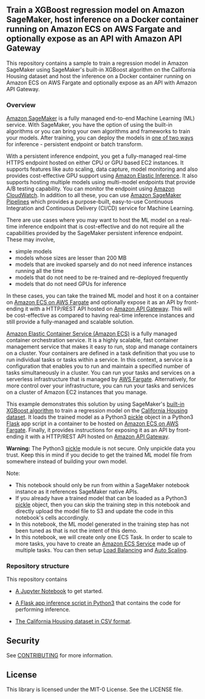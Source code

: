 ## Train a XGBoost regression model on Amazon SageMaker, host inference on a Docker container running on Amazon ECS on AWS Fargate and optionally expose as an API with Amazon API Gateway

This repository contains a sample to train a regression model in Amazon SageMaker using SageMaker's built-in XGBoost algorithm on the California Housing dataset and host the inference on a Docker container running on Amazon ECS on AWS Fargate and optionally expose as an API with Amazon API Gateway.

### Overview

[Amazon SageMaker](https://aws.amazon.com/sagemaker/) is a fully managed end-to-end Machine Learning (ML) service. With SageMaker, you have the option of using the built-in algorithms or you can bring your own algorithms and frameworks to train your models.  After training, you can deploy the models in [one of two ways](https://docs.aws.amazon.com/sagemaker/latest/dg/deploy-model.html) for inference - persistent endpoint or batch transform.

With a persistent inference endpoint, you get a fully-managed real-time HTTPS endpoint hosted on either CPU or GPU based EC2 instances.  It supports features like auto scaling, data capture, model monitoring and also provides cost-effective GPU support using [Amazon Elastic Inference](https://docs.aws.amazon.com/sagemaker/latest/dg/ei.html).  It also supports hosting multiple models using multi-model endpoints that provide A/B testing capability.  You can monitor the endpoint using [Amazon CloudWatch](https://aws.amazon.com/cloudwatch/).  In addition to all these, you can use [Amazon SageMaker Pipelines](https://aws.amazon.com/sagemaker/pipelines/) which provides a purpose-built, easy-to-use Continuous Integration and Continuous Delivery (CI/CD) service for Machine Learning.

There are use cases where you may want to host the ML model on a real-time inference endpoint that is cost-effective and do not require all the capabilities provided by the SageMaker persistent inference endpoint.  These may involve,
* simple models
* models whose sizes are lesser than 200 MB
* models that are invoked sparsely and do not need inference instances running all the time
* models that do not need to be re-trained and re-deployed frequently
* models that do not need GPUs for inference

In these cases, you can take the trained ML model and host it on a container on [Amazon ECS on AWS Fargate](https://docs.aws.amazon.com/AmazonECS/latest/developerguide/AWS_Fargate.html) and optionally expose it as an API by front-ending it with a HTTP/REST API hosted on [Amazon API Gateway](https://aws.amazon.com/api-gateway/).  This will be cost-effective as compared to having real-time inference instances and still provide a fully-managed and scalable solution.

[Amazon Elastic Container Service (Amazon ECS)](https://aws.amazon.com/ecs) is a fully managed container orchestration service.  It is a highly scalable, fast container management service that makes it easy to run, stop and manage containers on a cluster. Your containers are defined in a task definition that you use to run individual tasks or tasks within a service.  In this context, a service is a configuration that enables you to run and maintain a specified number of tasks simultaneously in a cluster. You can run your tasks and services on a serverless infrastructure that is managed by [AWS Fargate](https://aws.amazon.com/fargate). Alternatively, for more control over your infrastructure, you can run your tasks and services on a cluster of Amazon EC2 instances that you manage.

This example demonstrates this solution by using SageMaker's [built-in XGBoost algorithm](https://docs.aws.amazon.com/sagemaker/latest/dg/xgboost.html) to train a regression model on the [California Housing dataset](https://www.dcc.fc.up.pt/~ltorgo/Regression/cal_housing.html).  It loads the trained model as a Python3 [pickle](https://docs.python.org/3/library/pickle.html) object in a Python3 [Flask](https://flask.palletsprojects.com/en/1.1.x/) app script in a container to be hosted on [Amazon ECS on AWS Fargate](https://docs.aws.amazon.com/AmazonECS/latest/developerguide/AWS_Fargate.html).  Finally, it provides instructions for exposing it as an API by front-ending it with a HTTP/REST API hosted on [Amazon API Gateway](https://aws.amazon.com/api-gateway/).

**Warning:** The Python3 [pickle](https://docs.python.org/3/library/pickle.html) module is not secure.  Only unpickle data you trust.  Keep this in mind if you decide to get the trained ML model file from somewhere instead of building your own model.

Note:

* This notebook should only be run from within a SageMaker notebook instance as it references SageMaker native APIs.
* If you already have a trained model that can be loaded as a Python3 [pickle](https://docs.python.org/3/library/pickle.html) object, then you can skip the training step in this notebook and directly upload the model file to S3 and update the code in this notebook's cells accordingly.
* In this notebook, the ML model generated in the training step has not been tuned as that is not the intent of this demo.
* In this notebook, we will create only one ECS Task.  In order to scale to more tasks, you have to create an [Amazon ECS Service](https://docs.aws.amazon.com/AmazonECS/latest/developerguide/ecs_services.html) made up of multiple tasks.  You can then setup [Load Balancing](https://docs.aws.amazon.com/AmazonECS/latest/developerguide/service-load-balancing.html) and [Auto Scaling](https://docs.aws.amazon.com/AmazonECS/latest/developerguide/service-auto-scaling.html).

### Repository structure

This repository contains

* [A Jupyter Notebook](https://github.com/aws-samples/amazon-sagemaker-xgboost-regression-model-hosting-on-amazon-ecs-fargate-and-amazon-api-gateway/blob/main/notebooks/sm_xgboost_ca_housing_ecs_container_model_hosting.ipynb) to get started.

* [A Flask app inference script in Python3](https://github.com/aws-samples/amazon-sagemaker-xgboost-regression-model-hosting-on-amazon-ecs-fargate-and-amazon-api-gateway/blob/main/notebooks/scripts/container_sm_xgboost_ca_housing_inference.py) that contains the code for performing inference.

* [The California Housing dataset in CSV format](https://github.com/aws-samples/amazon-sagemaker-xgboost-regression-model-hosting-on-amazon-ecs-fargate-and-amazon-api-gateway/tree/main/notebooks/datasets).

## Security

See [CONTRIBUTING](CONTRIBUTING.md#security-issue-notifications) for more information.

## License

This library is licensed under the MIT-0 License. See the LICENSE file.

